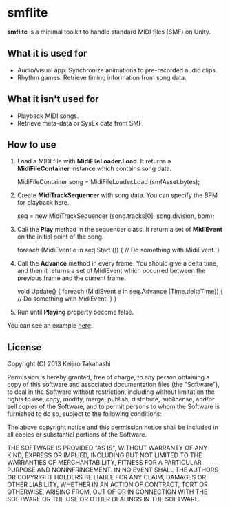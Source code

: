 smflite
=======

**smflite** is a minimal toolkit to handle standard MIDI files (SMF) on Unity.

What it is used for
-------------------

- Audio/visual app: Synchronize animations to pre-recorded audio clips.
- Rhythm games: Retrieve timing information from song data.

What it isn't used for
----------------------

- Playback MIDI songs.
- Retrieve meta-data or SysEx data from SMF.

How to use
----------

1. Load a MIDI file with **MidiFileLoader.Load**. It returns a **MidiFileContainer** instance which contains song data.

	MidiFileContainer song = MidiFileLoader.Load (smfAsset.bytes);

2. Create **MidiTrackSequencer** with song data. You can specify the BPM for playback here.

	seq = new MidiTrackSequencer (song.tracks[0], song.division, bpm);

3. Call the **Play** method in the sequencer class. It return a set of **MidiEvent** on the initial point of the song.

	foreach (MidiEvent e in seq.Start ()) {
	  // Do something with MidiEvent.
	}

4. Call the **Advance** method in every frame. You should give a delta time, and then it returns a set of MidiEvent which occurred between the previous frame and the current frame.

	void Update() {
	  foreach (MidiEvent e in seq.Advance (Time.deltaTime)) {
	    // Do something with MidiEvent.
	  }
	}

5. Run until **Playing** property become false.

You can see an example [here](https://github.com/keijiro/unity-smflite-test).

License
-------

Copyright (C) 2013 Keijiro Takahashi

Permission is hereby granted, free of charge, to any person obtaining a copy of
this software and associated documentation files (the "Software"), to deal in
the Software without restriction, including without limitation the rights to
use, copy, modify, merge, publish, distribute, sublicense, and/or sell copies of
the Software, and to permit persons to whom the Software is furnished to do so,
subject to the following conditions:

The above copyright notice and this permission notice shall be included in all
copies or substantial portions of the Software.

THE SOFTWARE IS PROVIDED "AS IS", WITHOUT WARRANTY OF ANY KIND, EXPRESS OR
IMPLIED, INCLUDING BUT NOT LIMITED TO THE WARRANTIES OF MERCHANTABILITY, FITNESS
FOR A PARTICULAR PURPOSE AND NONINFRINGEMENT. IN NO EVENT SHALL THE AUTHORS OR
COPYRIGHT HOLDERS BE LIABLE FOR ANY CLAIM, DAMAGES OR OTHER LIABILITY, WHETHER
IN AN ACTION OF CONTRACT, TORT OR OTHERWISE, ARISING FROM, OUT OF OR IN
CONNECTION WITH THE SOFTWARE OR THE USE OR OTHER DEALINGS IN THE SOFTWARE.



